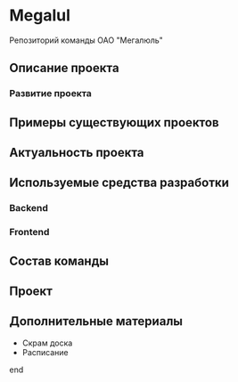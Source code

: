 # Megalul
Репозиторий команды ОАО "Мегалюль"
## Описание проекта
### Развитие проекта
## Примеры существующих проектов
## Актуальность проекта
## Используемые средства разработки
### Backend
### Frontend
## Состав команды
## Проект
## Дополнительные материалы
* Скрам доска
* Расписание

end
